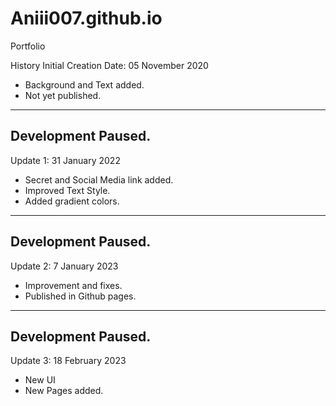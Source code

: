 # Aniii007.github.io
Portfolio

History
Initial Creation Date: 05 November 2020 
- Background and Text added.
- Not yet published.
_____________________________________
Development Paused.
--------------------------------------------
Update 1: 31 January 2022
- Secret and Social Media link added.
- Improved Text Style.
- Added gradient colors.
_____________________________________
Development Paused.
--------------------------------------------
Update 2: 7 January 2023
- Improvement and fixes.
- Published in Github pages.
_____________________________________
Development Paused.
--------------------------------------------
Update 3: 18 February 2023
- New UI
- New Pages added.
